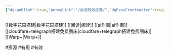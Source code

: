 ```yaml
---
{"dg-publish":true,"permalink":"/自测有效资源/","dgPassFrontmatter":true,"noteIcon":""}
---
```



[[数字花园搭建\|数字花园搭建]]
[[阅读\|阅读]]
[[ai作画\|ai作画]]
[[cloudfare+telegraph搭建免费图床\|cloudfare+telegraph搭建免费图床]]
[[Warp+\|Warp+]]

#资源 #有用 #有效 